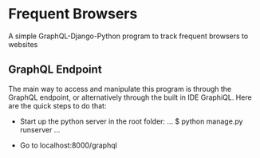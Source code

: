 # Frequent Browsers

A simple GraphQL-Django-Python program to track frequent browsers to websites

## GraphQL Endpoint

The main way to access and manipulate this program is through the GraphQL endpoint, or alternatively through the built in IDE GraphiQL.  Here are the quick steps to do that:

* Start up the python server in the root folder:
...
$ python manage.py runserver
...

* Go to localhost:8000/graphql
